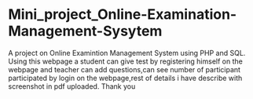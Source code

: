 # Mini_project_Online-Examination-Management-Sysytem
A project on Online Examintion Management System using PHP and SQL.
Using this webpage a student can give test by registering himself on the webpage and teacher can add questions,can see number of participant participated by login on the webpage,rest of details i have describe with screenshot in pdf uploaded.
                                                                              Thank you
